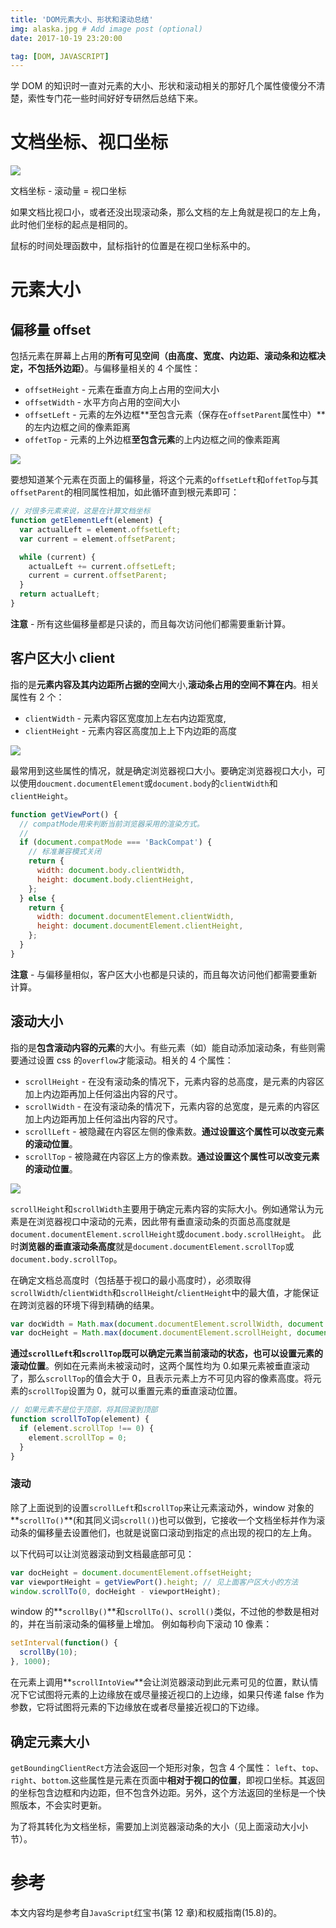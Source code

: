 ```yaml
---
title: 'DOM元素大小、形状和滚动总结'
img: alaska.jpg # Add image post (optional)
date: 2017-10-19 23:20:00

tag: [DOM, JAVASCRIPT]
---
```


学 DOM 的知识时一直对元素的大小、形状和滚动相关的那好几个属性傻傻分不清楚，索性专门花一些时间好好专研然后总结下来。

# 文档坐标、视口坐标

![](/images/dom-element-size/document-viewport-cordinate.jpg)

文档坐标 - 滚动量 = 视口坐标

如果文档比视口小，或者还没出现滚动条，那么文档的左上角就是视口的左上角，此时他们坐标的起点是相同的。

鼠标的时间处理函数中，鼠标指针的位置是在视口坐标系中的。

# 元素大小

## 偏移量 offset

包括元素在屏幕上占用的**所有可见空间（由高度、宽度、内边距、滚动条和边框决定，不包括外边距）**。与偏移量相关的 4 个属性：

- `offsetHeight` - 元素在垂直方向上占用的空间大小
- `offsetWidth` - 水平方向占用的空间大小
- `offsetLeft` - 元素的左外边框**至包含元素（保存在`offsetParent`属性中）**的左内边框之间的像素距离
- `offetTop` - 元素的上外边框**至包含元素**的上内边框之间的像素距离

![](/images/dom-element-size/offset.jpeg)

要想知道某个元素在页面上的偏移量，将这个元素的`offsetLeft`和`offetTop`与其`offsetParent`的相同属性相加，如此循环直到根元素即可：

```js
// 对很多元素来说，这是在计算文档坐标
function getElementLeft(element) {
  var actualLeft = element.offsetLeft;
  var current = element.offsetParent;

  while (current) {
    actualLeft += current.offsetLeft;
    current = current.offsetParent;
  }
  return actualLeft;
}
```

**注意** - 所有这些偏移量都是只读的，而且每次访问他们都需要重新计算。

## 客户区大小 client

指的是**元素内容及其内边距所占据的空间**大小,**滚动条占用的空间不算在内**。相关属性有 2 个：

- `clientWidth` - 元素内容区宽度加上左右内边距宽度,
- `clientHeight` - 元素内容区高度加上上下内边距的高度

![](/images/dom-element-size/client.jpeg)

最常用到这些属性的情况，就是确定浏览器视口大小。要确定浏览器视口大小，可以使用`doucment.documentElement`或`document.body`的`clientWidth`和`clientHeight`。

```js
function getViewPort() {
  // compatMode用来判断当前浏览器采用的渲染方式。
  //
  if (document.compatMode === 'BackCompat') {
    // 标准兼容模式关闭
    return {
      width: document.body.clientWidth,
      height: document.body.clientHeight,
    };
  } else {
    return {
      width: document.documentElement.clientWidth,
      height: document.documentElement.clientHeight,
    };
  }
}
```

**注意** - 与偏移量相似，客户区大小也都是只读的，而且每次访问他们都需要重新计算。

## 滚动大小

指的是**包含滚动内容的元素**的大小。有些元素（如<html>）能自动添加滚动条，有些则需要通过设置 css 的`overflow`才能滚动。相关的 4 个属性：

- `scrollHeight` - 在没有滚动条的情况下，元素内容的总高度，是元素的内容区加上内边距再加上任何溢出内容的尺寸。
- `scrollWidth` - 在没有滚动条的情况下，元素内容的总宽度，是元素的内容区加上内边距再加上任何溢出内容的尺寸。
- `scrollLeft` - 被隐藏在内容区左侧的像素数。**通过设置这个属性可以改变元素的滚动位置**。
- `scrollTop` - 被隐藏在内容区上方的像素数。**通过设置这个属性可以改变元素的滚动位置**。

![](/images/dom-element-size/scroll.jpg)

`scrollHeight`和`scrollWidth`主要用于确定元素内容的实际大小。例如通常认为<html>元素是在浏览器视口中滚动的元素，因此带有垂直滚动条的页面总高度就是`document.documentElement.scrollHeight`或`document.body.scrollHeight`。
此时**浏览器的垂直滚动条高度**就是`document.documentElement.scrollTop`或`document.body.scrollTop`。

在确定文档总高度时（包括基于视口的最小高度时），必须取得`scrollWidth`/`clientWidth`和`scrollHeight`/`clientHeight`中的最大值，才能保证在跨浏览器的环境下得到精确的结果。

```js
var docWidth = Math.max(document.documentElement.scrollWidth, document.documentElement.clientWidth); // 或者document.body
var docHeight = Math.max(document.documentElement.scrollHeight, document.documentElement.clientHeight); // 或者document.body
```

**通过`scrollLeft`和`scrollTop`既可以确定元素当前滚动的状态，也可以设置元素的滚动位置**。例如在元素尚未被滚动时，这两个属性均为 0.如果元素被垂直滚动了，那么`scrollTop`的值会大于 0，且表示元素上方不可见内容的像素高度。将元素的`scrollTop`设置为 0，就可以重置元素的垂直滚动位置。

```js
// 如果元素不是位于顶部，将其回滚到顶部
function scrollToTop(element) {
  if (element.scrollTop !== 0) {
    element.scrollTop = 0;
  }
}
```

### 滚动

除了上面说到的设置`scrollLeft`和`scrollTop`来让元素滚动外，window 对象的**`scrollTo()`**(和其同义词`scroll()`)也可以做到，它接收一个文档坐标并作为滚动条的偏移量去设置他们，也就是说窗口滚动到指定的点出现的视口的左上角。

以下代码可以让浏览器滚动到文档最底部可见：

```js
var docHeight = document.documentElement.offsetHeight;
var viewportHeight = getViewPort().height; // 见上面客户区大小的方法
window.scrollTo(0, docHeight - viewportHeight);
```

window 的**`scrollBy()`**和`scrollTo()`、`scroll()`类似，不过他的参数是相对的，并在当前滚动条的偏移量上增加。 例如每秒向下滚动 10 像素：

```js
setInterval(function() {
  scrollBy(10);
}, 1000);
```

在元素上调用**`scrollIntoView`**会让浏览器滚动到此元素可见的位置，默认情况下它试图将元素的上边缘放在或尽量接近视口的上边缘，如果只传递 false 作为参数，它将试图将元素的下边缘放在或者尽量接近视口的下边缘。

## 确定元素大小

`getBoundingClientRect`方法会返回一个矩形对象，包含 4 个属性： `left`、`top`、`right`、`bottom`.这些属性是元素在页面中**相对于视口的位置**，即视口坐标。其返回的坐标包含边框和内边距，但不包含外边距。另外，这个方法返回的坐标是一个快照版本，不会实时更新。

为了将其转化为文档坐标，需要加上浏览器滚动条的大小（见上面滚动大小小节）。

# 参考

本文内容均是参考自`JavaScript`红宝书(第 12 章)和权威指南(15.8)的。
